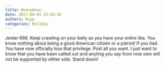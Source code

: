```yaml
---
title: Anonymous
date: 2017-06-03 23:59:36
authors: Ripp
categories: Holiday
---
```


 Jester 666. Keep crawling on your belly as you have your entire like. You know nothing about being a good American citizen or a patriot!  If you had. You have now officially loss that privilege. Post all you want. I just want to know that you have been called out and anyting you say from now own will not be supported by either side. Stand down!